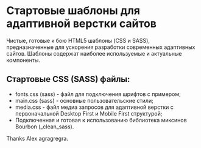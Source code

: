 # Стартовые шаблоны для адаптивной верстки сайтов
Чистые, готовые к бою HTML5 шаблоны (CSS и SASS), предназначенные для ускорения разработки современных адаптивных сайтов. Шаблоны содержат наиболее используемые и актуальные компоненты. 
<h2>Стартовые CSS (SASS) файлы:</h2>
<ul>
  <li>fonts.css (sass) - файл для подключения шрифтов с примером;</li>
  <li>main.css (sass) - основные пользовательские стили;</li>
  <li>media.css - файл медиа запросов для адаптивной верстки с первоначальной Desktop First и Mobile First структурой;</li>
  <li>Подключенная и готовая к использованию библиотека миксинов Bourbon (_clean_sass).</li>
</ul>
Thanks Alex agragregra.
